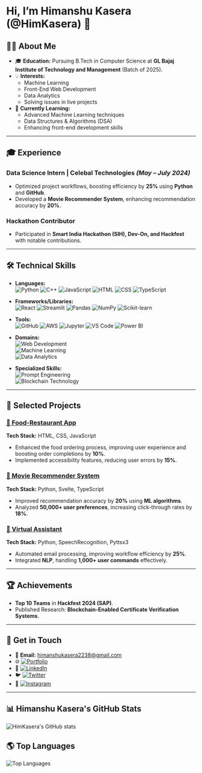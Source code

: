# Hi, I’m Himanshu Kasera (@HimKasera) 👋  

## 👨‍💻 About Me  
- 🎓 **Education:** Pursuing B.Tech in Computer Science at **GL Bajaj Institute of Technology and Management** (Batch of 2025).  
- 💡 **Interests:**  
  - Machine Learning  
  - Front-End Web Development  
  - Data Analytics  
  - Solving issues in live projects  
- 🌱 **Currently Learning:**  
  - Advanced Machine Learning techniques  
  - Data Structures & Algorithms (DSA)  
  - Enhancing front-end development skills  

---

## 🎓 Experience  
### **Data Science Intern** | Celebal Technologies *(May – July 2024)*  
- Optimized project workflows, boosting efficiency by **25%** using **Python** and **GitHub**.  
- Developed a **Movie Recommender System**, enhancing recommendation accuracy by **20%**.  

### **Hackathon Contributor**  
- Participated in **Smart India Hackathon (SIH), Dev-On, and Hackfest** with notable contributions.  

---

## 🛠️ Technical Skills  
- **Languages:**  
  ![Python](https://img.shields.io/badge/Python-3776AB?style=for-the-badge&logo=python&logoColor=white)
  ![C++](https://img.shields.io/badge/C++-00599C?style=for-the-badge&logo=cplusplus&logoColor=white)
  ![JavaScript](https://img.shields.io/badge/JavaScript-F7DF1E?style=for-the-badge&logo=javascript&logoColor=black)
  ![HTML](https://img.shields.io/badge/HTML5-E34F26?style=for-the-badge&logo=html5&logoColor=white)
  ![CSS](https://img.shields.io/badge/CSS3-1572B6?style=for-the-badge&logo=css3&logoColor=white)
  ![TypeScript](https://img.shields.io/badge/TypeScript-007ACC?style=for-the-badge&logo=typescript&logoColor=white)
- **Frameworks/Libraries:**  
  ![React](https://img.shields.io/badge/React-20232A?style=for-the-badge&logo=react&logoColor=61DAFB)
  ![Streamlit](https://img.shields.io/badge/Streamlit-FF4B4B?style=for-the-badge&logo=streamlit&logoColor=white)
  ![Pandas](https://img.shields.io/badge/Pandas-150458?style=for-the-badge&logo=pandas&logoColor=white)
  ![NumPy](https://img.shields.io/badge/NumPy-013243?style=for-the-badge&logo=numpy&logoColor=white)
  ![Scikit-learn](https://img.shields.io/badge/scikit--learn-F7931E?style=for-the-badge&logo=scikit-learn&logoColor=white)
- **Tools:**  
  ![GitHub](https://img.shields.io/badge/GitHub-181717?style=for-the-badge&logo=github&logoColor=white)
  ![AWS](https://img.shields.io/badge/AWS-232F3E?style=for-the-badge&logo=amazon-aws&logoColor=white)
  ![Jupyter](https://img.shields.io/badge/Jupyter-F37626?style=for-the-badge&logo=jupyter&logoColor=white)
  ![VS Code](https://img.shields.io/badge/VS%20Code-007ACC?style=for-the-badge&logo=visual-studio-code&logoColor=white)
  ![Power BI](https://img.shields.io/badge/Power%20BI-F2C811?style=for-the-badge&logo=power-bi&logoColor=black)  
- **Domains:**  
  ![Web Development](https://img.shields.io/badge/Web%20Development-61DAFB?style=for-the-badge&logo=Webflow&logoColor=white)  
  ![Machine Learning](https://img.shields.io/badge/Machine%20Learning-FF6F00?style=for-the-badge&logo=TensorFlow&logoColor=white)  
  ![Data Analytics](https://img.shields.io/badge/Data%20Analytics-E97627?style=for-the-badge&logo=Tableau&logoColor=white)  

- **Specialized Skills:**  
  ![Prompt Engineering](https://img.shields.io/badge/Prompt%20Engineering-FF4B4B?style=for-the-badge&logo=OpenAI&logoColor=white)  
  ![Blockchain Technology](https://img.shields.io/badge/Blockchain%20Technology-3C3C3D?style=for-the-badge&logo=Ethereum&logoColor=white)
---

## 🚀 Selected Projects  
### [🍔 Food-Restaurant App](https://github.com/HimKasera/Food-Restaurant)  
**Tech Stack:** HTML, CSS, JavaScript  
- Enhanced the food ordering process, improving user experience and boosting order completions by **10%**.  
- Implemented accessibility features, reducing user errors by **15%**.  

### [🎥 Movie Recommender System](https://github.com/HimKasera/Movie-Recommender-System.git)  
**Tech Stack:** Python, Svelte, TypeScript  
- Improved recommendation accuracy by **20%** using **ML algorithms**.  
- Analyzed **50,000+ user preferences**, increasing click-through rates by **18%**.  

### [🤖 Virtual Assistant](https://github.com/HimKasera/virtual-assistantance-HimKasera)  
**Tech Stack:** Python, SpeechRecognition, Pyttsx3  
- Automated email processing, improving workflow efficiency by **25%**.  
- Integrated **NLP**, handling **1,000+ user commands** effectively.  

---

## 🏆 Achievements  
- **Top 10 Teams** in **Hackfest 2024 (SAP)**.  
- Published Research: **Blockchain-Enabled Certificate Verification Systems**.  

---

## 📧 Get in Touch  
- 📧 **Email:** [himanshukasera2238@gmail.com](mailto:himanshukasera2238@gmail.com)  
- 🌐 [![Portfolio](https://img.shields.io/badge/Portfolio-000000?style=flat-square&logo=About.me&logoColor=white)](https://my-portfolio-two-neon-20.vercel.app/)  
- 👥 [![LinkedIn](https://img.shields.io/badge/-LinkedIn-blue?style=flat-square&logo=Linkedin&logoColor=white)](https://www.linkedin.com/in/himkasera/)  
- 🐦 [![Twitter](https://img.shields.io/badge/-Twitter-blue?style=flat-square&logo=Twitter&logoColor=white)](https://x.com/him_kasera)  
- 📸 [![Instagram](https://img.shields.io/badge/-Instagram-purple?style=flat-square&logo=Instagram&logoColor=white)](https://www.instagram.com/him_kasera/)  


---

## 📊 Himanshu Kasera's GitHub Stats  
![HimKasera's GitHub stats](https://github-readme-stats.vercel.app/api?username=HimKasera&show_icons=true&theme=dark)  

## 🌎 Top Languages  
![Top Languages](https://github-readme-stats.vercel.app/api/top-langs/?username=HimKasera&layout=compact&theme=dark)

